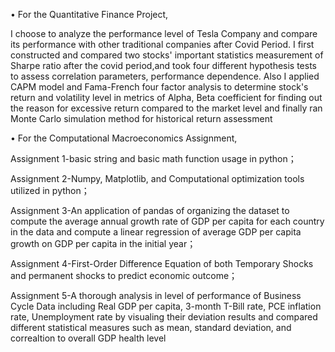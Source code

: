 
•	For the Quantitative Finance Project, 

I choose to analyze the performance level of Tesla Company and compare its performance with other traditional companies after Covid Period. I first constructed and compared two stocks' important statistics measurement of Sharpe ratio after the covid period,and took four different hypothesis tests to assess correlation parameters, performance dependence. Also I applied CAPM model and Fama-French four factor analysis to determine stock's return and volatility level in metrics of Alpha, Beta coefficient for finding out the reason for excessive return compared to the market level and finally ran Monte Carlo simulation method for historical return assessment


•	For the Computational Macroeconomics Assignment, 

Assignment 1-basic string and basic math function usage in python；

Assignment 2-Numpy, Matplotlib, and Computational optimization tools utilized in python； 

Assignment 3-An application of pandas of organizing the dataset to compute the average annual growth rate of GDP per capita for each country in the data and compute a linear regression of average GDP per capita growth on GDP per capita in the initial year； 

Assignment 4-First-Order Difference Equation of both Temporary Shocks and permanent shocks to predict economic outcome；

Assignment 5-A thorough analysis in level of performance of Business Cycle Data including Real GDP per capita, 3-month T-Bill rate, PCE inflation rate, Unemployment rate by visualing their deviation results and compared different statistical measures such as mean, standard deviation, and correaltion to overall GDP health level

